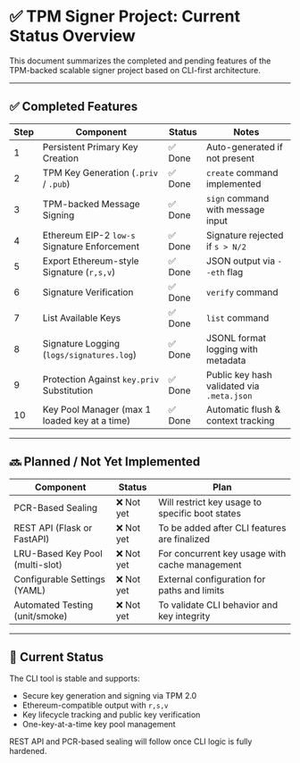 # ✅ TPM Signer Project: Current Status Overview

This document summarizes the completed and pending features of the TPM-backed scalable signer project based on CLI-first architecture.

---

## ✅ Completed Features

| Step | Component                                      | Status   | Notes |
|------|------------------------------------------------|----------|-------|
| 1    | Persistent Primary Key Creation                | ✅ Done  | Auto-generated if not present |
| 2    | TPM Key Generation (`.priv` / `.pub`)          | ✅ Done  | `create` command implemented |
| 3    | TPM-backed Message Signing                     | ✅ Done  | `sign` command with message input |
| 4    | Ethereum EIP-2 `low-s` Signature Enforcement   | ✅ Done  | Signature rejected if `s > N/2` |
| 5    | Export Ethereum-style Signature (`r,s,v`)      | ✅ Done  | JSON output via `--eth` flag |
| 6    | Signature Verification                         | ✅ Done  | `verify` command |
| 7    | List Available Keys                            | ✅ Done  | `list` command |
| 8    | Signature Logging (`logs/signatures.log`)      | ✅ Done  | JSONL format logging with metadata |
| 9    | Protection Against `key.priv` Substitution     | ✅ Done  | Public key hash validated via `.meta.json` |
| 10   | Key Pool Manager (max 1 loaded key at a time)  | ✅ Done  | Automatic flush & context tracking |

---

## 🔜 Planned / Not Yet Implemented

| Component                          | Status | Plan |
|-----------------------------------|--------|------|
| PCR-Based Sealing                 | ❌ Not yet | Will restrict key usage to specific boot states |
| REST API (Flask or FastAPI)       | ❌ Not yet | To be added after CLI features are finalized |
| LRU-Based Key Pool (multi-slot)   | ❌ Not yet | For concurrent key usage with cache management |
| Configurable Settings (YAML)      | ❌ Not yet | External configuration for paths and limits |
| Automated Testing (unit/smoke)    | ❌ Not yet | To validate CLI behavior and key integrity |

---

## 🧭 Current Status

The CLI tool is stable and supports:
- Secure key generation and signing via TPM 2.0
- Ethereum-compatible output with `r,s,v`
- Key lifecycle tracking and public key verification
- One-key-at-a-time key pool management

REST API and PCR-based sealing will follow once CLI logic is fully hardened.

